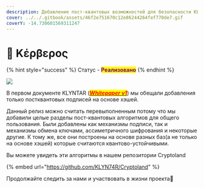 ```yaml
---
description: Добавление пост-квантовых возможностей для безопасности KLYNTAR
cover: ../../.gitbook/assets/46f2e751670c12e86244264fef770de7.gif
coverY: -14.730601569311247
---
```


# 👹 Κέρβερος

{% hint style="success" %}
Статус - <mark style="color:purple;">**Реализовано**</mark>
{% endhint %}

![](https://lh5.googleusercontent.com/3Cu1A9i6JACPILoLgQTSPoRZBJK7yE5owhWfyBNNUzAUt5GyTvy42JWzd5F7RGJLlaq1xxF\_lZEL8vKJyljY6jFwYH4cetgnGiCiSLW9FCdmh8fNt6QhadZ1-kz6\_4QChDDC2HsQkc7ktzfjag)

В первом документе KLYNTAR ([_<mark style="color:red;">**Whitepaper v1**</mark>_](https://github.com/KLYN74R/Whitepapers)) мы обещали добавления только постквантовых подписей на основе хэшей.

Данный релиз можно считать перевыполненным потому что мы добавили целые разделы пост-квантовых алгоритмов для общего пользования. Были добавлены как механизмы подписи, так и механизмы обмена ключами, ассиметричного шифрования и некоторые другие. К тому же, все они построены на основе разных баз(а не только на основе хэшей) которые считаются квантово-устойчивыми.

Вы можете увидеть эти алгоритмы в нашем репозитории Cryptoland

{% embed url="https://github.com/KLYN74R/Cryptoland" %}

Продолжайте следить за нами и участвовать в жизни проекта🤡
